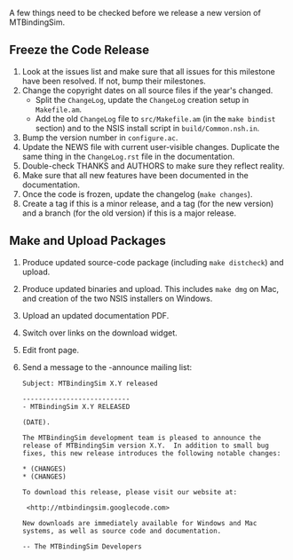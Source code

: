 A few things need to be checked before we release a new version of MTBindingSim.

## Freeze the Code Release

  1. Look at the issues list and make sure that all issues for this milestone have been resolved. If not, bump their milestones.
  2. Change the copyright dates on all source files if the year's changed.
     *  Split the `ChangeLog`, update the `ChangeLog` creation setup in `Makefile.am`.
     *  Add the old `ChangeLog` file to `src/Makefile.am` (in the `make bindist` section) and to the NSIS install script in `build/Common.nsh.in`.
  3. Bump the version number in `configure.ac`.
  4. Update the NEWS file with current user-visible changes.  Duplicate the same thing in the `ChangeLog.rst` file in the documentation.
  5. Double-check THANKS and AUTHORS to make sure they reflect reality.
  6. Make sure that all new features have been documented in the documentation.
  7. Once the code is frozen, update the changelog (`make changes`).
  8. Create a tag if this is a minor release, and a tag (for the new version) and a branch (for the old version) if this is a major release.

## Make and Upload Packages

  1. Produce updated source-code package (including `make distcheck`) and upload.
  2. Produce updated binaries and upload.  This includes `make dmg` on Mac, and creation of the two NSIS installers on Windows.
  3. Upload an updated documentation PDF.
  4. Switch over links on the download widget.
  5. Edit front page.
  6. Send a message to the -announce mailing list:
     
         Subject: MTBindingSim X.Y released
         
         ---------------------------
         - MTBindingSim X.Y RELEASED
         
         (DATE).
         
         The MTBindingSim development team is pleased to announce the 
         release of MTBindingSim version X.Y.  In addition to small bug 
         fixes, this new release introduces the following notable changes:
         
         * (CHANGES)
         * (CHANGES)
         
         To download this release, please visit our website at:
         
          <http://mtbindingsim.googlecode.com>
         
         New downloads are immediately available for Windows and Mac 
         systems, as well as source code and documentation.
         
         -- The MTBindingSim Developers
